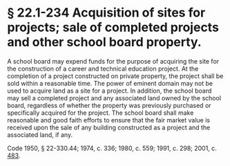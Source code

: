 # § 22.1-234 Acquisition of sites for projects; sale of completed projects and other school board property.

<p>A school board may expend funds for the purpose of acquiring the site for the construction of a career and technical education project. At the completion of a project constructed on private property, the project shall be sold within a reasonable time. The power of eminent domain may not be used to acquire land as a site for a project. In addition, the school board may sell a completed project and any associated land owned by the school board, regardless of whether the property was previously purchased or specifically acquired for the project. The school board shall make reasonable and good faith efforts to ensure that the fair market value is received upon the sale of any building constructed as a project and the associated land, if any.</p><p>Code 1950, § 22-330.44; 1974, c. 336; 1980, c. 559; 1991, c. 298; 2001, c. <a href='http://lis.virginia.gov/cgi-bin/legp604.exe?011+ful+CHAP0483'>483</a>.</p>